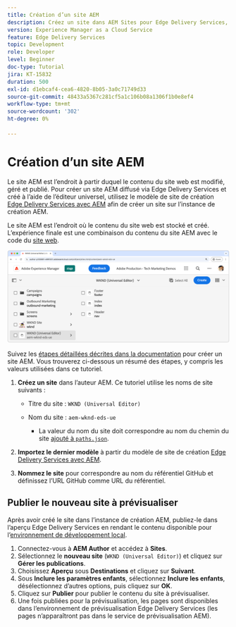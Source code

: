 ```yaml
---
title: Création d’un site AEM
description: Créez un site dans AEM Sites pour Edge Delivery Services, modifiable à l’aide de l’éditeur universel.
version: Experience Manager as a Cloud Service
feature: Edge Delivery Services
topic: Development
role: Developer
level: Beginner
doc-type: Tutorial
jira: KT-15832
duration: 500
exl-id: d1ebcaf4-cea6-4820-8b05-3a0c71749d33
source-git-commit: 48433a5367c281cf5a1c106b08a1306f1b0e8ef4
workflow-type: tm+mt
source-wordcount: '302'
ht-degree: 0%

---
```


# Création d’un site AEM

Le site AEM est l’endroit à partir duquel le contenu du site web est modifié, géré et publié. Pour créer un site AEM diffusé via Edge Delivery Services et créé à l’aide de l’éditeur universel, utilisez le modèle de site de création [Edge Delivery Services avec AEM](https://github.com/adobe-rnd/aem-boilerplate-xwalk/releases) afin de créer un site sur l’instance de création AEM.

Le site AEM est l’endroit où le contenu du site web est stocké et créé. L’expérience finale est une combinaison du contenu du site AEM avec le code du [site web](./1-new-code-project.md).

![Nouveau site AEM pour Edge Delivery Services et éditeur universel](./assets/2-new-aem-site/new-site.png)

Suivez les [étapes détaillées décrites dans la documentation](https://experienceleague.adobe.com/en/docs/experience-manager-cloud-service/content/edge-delivery/wysiwyg-authoring/edge-dev-getting-started#create-aem-site) pour créer un site AEM.  Vous trouverez ci-dessous un résumé des étapes, y compris les valeurs utilisées dans ce tutoriel.
1. **Créez un site** dans l’auteur AEM. Ce tutoriel utilise les noms de site suivants :
   * Titre du site : `WKND (Universal Editor)`
   * Nom du site : `aem-wknd-eds-ue`

      * La valeur du nom du site doit correspondre au nom du chemin du site [ajouté à `paths.json`](https://experienceleague.adobe.com/en/docs/experience-manager-cloud-service/content/edge-delivery/wysiwyg-authoring/path-mapping).

2. **Importez le dernier modèle** à partir du modèle de site de création [Edge Delivery Services avec AEM](https://github.com/adobe-rnd/aem-boilerplate-xwalk/releases).
3. **Nommez le site** pour correspondre au nom du référentiel GitHub et définissez l’URL GitHub comme URL du référentiel.

## Publier le nouveau site à prévisualiser

Après avoir créé le site dans l’instance de création AEM, publiez-le dans l’aperçu Edge Delivery Services en rendant le contenu disponible pour l’[environnement de développement local](./3-local-development-environment.md).

1. Connectez-vous à **AEM Author** et accédez à **Sites**.
2. Sélectionnez le **nouveau site** (`WKND (Universal Editor)`) et cliquez sur **Gérer les publications**.
3. Choisissez **Aperçu** sous **Destinations** et cliquez sur **Suivant**.
4. Sous **Inclure les paramètres enfants**, sélectionnez **Inclure les enfants**, désélectionnez d’autres options, puis cliquez sur **OK**.
5. Cliquez sur **Publier** pour publier le contenu du site à prévisualiser.
6. Une fois publiées pour la prévisualisation, les pages sont disponibles dans l’environnement de prévisualisation Edge Delivery Services (les pages n’apparaîtront pas dans le service de prévisualisation AEM).
